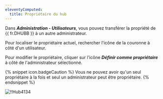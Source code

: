 ```yaml
---
eleventyComputed:
  title: Propriétaire du hub
---
```

Dans ***Administration - Utilisateurs***, vous pouvez transférer la propriété de {{ fr.DHUBB }} à un autre administrateur.

Pour localiser le propriétaire actuel, rechercher l'icône de la couronne à côté d'un utilisateur.

Pour modifier le propriétaire, cliquer sur l'icône ***Définir comme propriétaire*** à côté de l'administrateur sélectionné.

{% snippet icon.badgeCaution %}
Vous ne pouvez avoir qu'un seul propriétaire à la fois et seul un administrateur peut être propriétaire.
{% endsnippet %}

![!!Hub4134](https://cdnweb.devolutions.net/docs/fr/hub/Hub4134.png)
